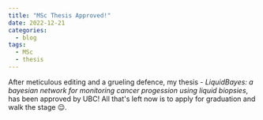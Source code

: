 ```yaml
---
title: "MSc Thesis Approved!"
date: 2022-12-21
categories:
  - blog
tags:
  - MSc
  - thesis
---
```


After meticulous editing and a grueling defence, my thesis - *LiquidBayes: a bayesian network for monitoring cancer
progession using liquid biopsies*, has been approved by UBC! All that's left now is to apply for
graduation and walk the stage :relieved:.
